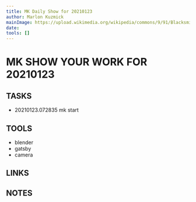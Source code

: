 ```yaml
---
title: MK Daily Show for 20210123
author: Marlon Kuzmick
mainImage: https://upload.wikimedia.org/wikipedia/commons/9/91/Blacksmith_tools_2.jpg
date: 
tools: []
---
```

# MK SHOW YOUR WORK FOR 20210123

## TASKS

- 20210123.072835 mk start

## TOOLS

- blender
- gatsby
- camera

## LINKS


## NOTES


